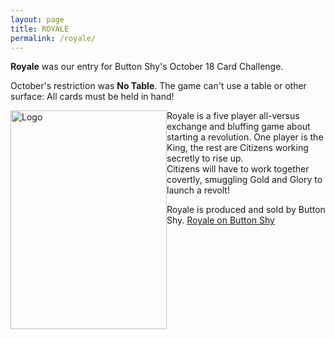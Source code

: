 ```yaml
---
layout: page
title: ROYALE
permalink: /royale/
---
```

**Royale** was our entry for Button Shy's October 18 Card Challenge.  

October's restriction was **No Table**. The game can't use a table or other surface: All cards must be held in hand!  

<div class="gallery" style="float: left">
  <img src="https://cdn.shopify.com/s/files/1/0728/8287/products/unknown_30234e54-2d41-4660-b7b2-d2caa3c6dd55_large.png?v=1588788626" alt="Logo" width="250" height="350">
</div>

Royale is a five player all-versus exchange and bluffing game about starting a revolution.
One player is the King, the rest are Citizens working secretly to rise up.  
Citizens will have to work together covertly, smuggling Gold and Glory to launch a revolt!  

Royale is produced and sold by Button Shy.
[Royale on Button Shy](https://buttonshygames.com/collections/wallet-games-1/products/royale)  
